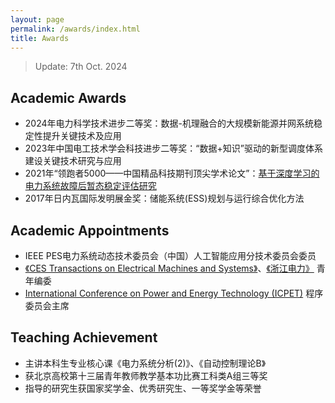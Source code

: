 ```yaml
---
layout: page
permalink: /awards/index.html
title: Awards
---
```


> Update: 7th Oct. 2024

## Academic Awards

- 2024年电力科学技术进步二等奖：数据-机理融合的大规模新能源并网系统稳定性提升关键技术及应用<br>
- 2023年中国电工技术学会科技进步二等奖：“数据+知识”驱动的新型调度体系建设关键技术研究与应用<br>
- 2021年“领跑者5000——中国精品科技期刊顶尖学术论文”：[基于深度学习的电力系统故障后暂态稳定评估研究](https://kns.cnki.net/kcms2/article/abstract?v=sKJ9SXrFdEogCRwMBBZ84pje-75WkQA2mA1MmmcT0TJOnKKhjXgXhcCAoOBN496rClMmjlswYOc_xgjTjcEEAmRdnnfg0EyUAWV_RyFdnEX5HrlkIAuzE51cN1xZ7l_Y2mUHbcoHVCgjUwLRYcpa4_5UpLqXYXa9IgkZVVfVO5O18TpVR2RdaYnr3somOAPo&uniplatform=NZKPT&language=CHS)<br>
- 2017年日内瓦国际发明展金奖：储能系统(ESS)规划与运行综合优化方法<br>

## Academic Appointments

- IEEE PES电力系统动态技术委员会（中国）人工智能应用分技术委员会委员<br>
- [《CES Transactions on Electrical Machines and Systems》](http://www.cestems.org/)、[《浙江电力》](https://zjdl.cbpt.cnki.net/WKE3/WebPublication/index.aspx?mid=ZJDL) 青年编委<br>
- [International Conference on Power and Energy Technology (ICPET)](https://www.icpet.org/index.html) 程序委员会主席<br>

## Teaching Achievement

- 主讲本科生专业核心课《电力系统分析(2)》、《自动控制理论B》<br>
- 获北京高校第十三届青年教师教学基本功比赛工科类A组三等奖<br>
- 指导的研究生获国家奖学金、优秀研究生、一等奖学金等荣誉<br>

<br>

